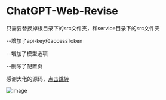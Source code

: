 # ChatGPT-Web-Revise

只需要替换掉根目录下的src文件夹，和service目录下的src文件夹

--增加了api-key和accessToken

--增加了模型选项

--删除了配置页

感谢大佬的源码，<a href="https://github.com/Chanzhaoyu/chatgpt-web">点击跳转</a>


![image](https://oss.8uai.cn/8uai/2023/04/20230409173700500.png)

